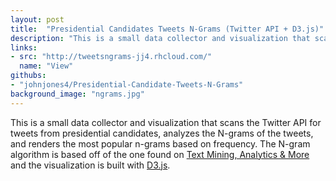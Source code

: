 ```yaml
---
layout: post
title:  "Presidential Candidates Tweets N-Grams (Twitter API + D3.js)"
description: "This is a small data collector and visualization that scans the Twitter API for tweets from presidential candidates, analyzes the n-grams of the tweets, and renders the most popular n-grams based on frequency."
links:
- src: "http://tweetsngrams-jj4.rhcloud.com/"
  name: "View"
githubs:
- "johnjones4/Presidential-Candidate-Tweets-N-Grams"
background_image: "ngrams.jpg"
---
```


This is a small data collector and visualization that scans the Twitter API for tweets from presidential candidates, analyzes the N-grams of the tweets, and renders the most popular n-grams based on frequency. The N-gram algorithm is based off of the one found on [Text Mining, Analytics & More](http://www.text-analytics101.com/2014/11/what-are-n-grams.html) and the visualization is built with [D3.js](https://d3js.org/).
